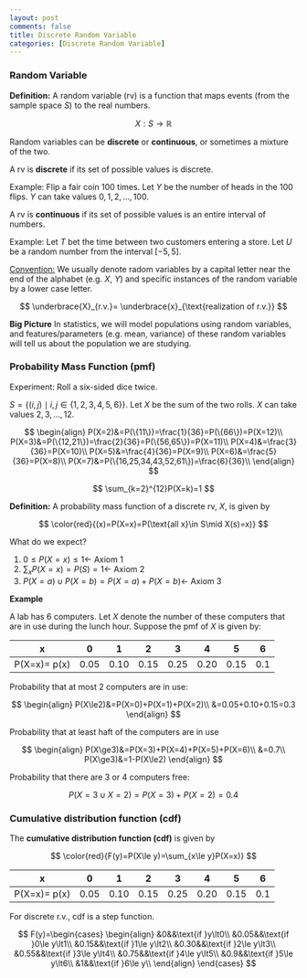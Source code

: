```yaml
---
layout: post
comments: false
title: Discrete Random Variable
categories: [Discrete Random Variable]
---
```


### **Random Variable**

**Definition:** A random variable (rv) is a function that maps events (from the sample space $S$) to the real numbers.

$$
  X:S\rightarrow \mathbb{R}
$$

Random variables can be **discrete** or **continuous**, or sometimes a mixture of the two.

A rv is **discrete** if its set of possible values is discrete.

Example: Flip a fair coin 100 times. Let $Y$ be the number of heads in the 100 flips. $Y$ can take values $0,1,2,\ldots,100$.

A rv is **continuous** if its set of possible values is an entire interval of numbers.

Example: Let $T$ bet the time between two customers entering a store. Let $U$ be a random number from the interval $[-5,5]$.

<u>Convention:</u> We usually denote radom variables by a capital letter near the end of the alphabet (e.g. $X$, $Y$) and specific instances of the random variable by a lower case letter.

$$
  \underbrace{X}_{r.v.}= \underbrace{x}_{\text{realization of r.v.}}
$$

**Big Picture** In statistics, we will model populations using random variables, and features/parameters (e.g. mean, variance) of these random variables will tell us about the population we are studying.

### **Probability Mass Function (pmf)**

Experiment: Roll a six-sided dice twice.

$S=\{(i,j)\mid i,j\in\{1,2,3,4,5,6\}\}$. Let $X$ be the sum of the two rolls. $X$ can take values $2,3,\ldots,12$.

$$
  \begin{align}
    P(X=2)&=P(\{11\})=\frac{1}{36}=P(\{66\})=P(X=12)\\
    P(X=3)&=P(\{12,21\})=\frac{2}{36}=P(\{56,65\})=P(X=11)\\
    P(X=4)&=\frac{3}{36}=P(X=10)\\
    P(X=5)&=\frac{4}{36}=P(X=9)\\
    P(X=6)&=\frac{5}{36}=P(X=8)\\
    P(X=7)&=P(\{16,25,34,43,52,61\})=\frac{6}{36}\\
  \end{align}
$$

$$
  \sum_{k=2}^{12}P(X=k)=1
$$

**Definition:** A probability mass function of a discrete rv, $X$, is given by

$$
  \color{red}{(x)=P(X=x)=P(\text{all x}\in S\mid X(s)=x)}
$$

What do we expect?

1. $0\le P(X=x)\le 1\leftarrow$ Axiom 1
2. $\sum_{x}P(X=x)=P(S)=1\leftarrow$ Axiom 2
3. $P(X=a)\cup P(X=b)=P(X=a)+P(X=b)\leftarrow$ Axiom 3

**Example**

A lab has 6 computers. Let $X$ denote the number of these computers that are in use during the lunch hour. Suppose the pmf of $X$ is given by:

| x            | 0    | 1    | 2    | 3    | 4    | 5    | 6   |
|--------------|------|------|------|------|------|------|-----|
| P(X=x)= p(x) | 0.05 | 0.10 | 0.15 | 0.25 | 0.20 | 0.15 | 0.1 |

Probability that at most 2 computers are in use:

$$
  \begin{align}
    P(X\le2)&=P(X=0)+P(X=1)+P(X=2)\\
    &=0.05+0.10+0.15=0.3
  \end{align}
$$

Probability that at least haft of the computers are in use

$$
  \begin{align}
    P(X\ge3)&=P(X=3)+P(X=4)+P(X=5)+P(X=6)\\
    &=0.7\\
    P(X\ge3)&=1-P(X\le2)
  \end{align}
$$

Probability that there are 3 or 4 computers free:

$$
  P(X=3\cup X=2)=P(X=3)+P(X=2)=0.4
$$

### **Cumulative distribution function (cdf)**

The **cumulative distribution function (cdf)** is given by

$$
  \color{red}{F(y)=P(X\le y)=\sum_{x\le y}P(X=x)}
$$

| x            | 0    | 1    | 2    | 3    | 4    | 5    | 6   |
|--------------|------|------|------|------|------|------|-----|
| P(X=x)= p(x) | 0.05 | 0.10 | 0.15 | 0.25 | 0.20 | 0.15 | 0.1 |

For discrete r.v., cdf is a step function.

$$
  F(y)=\begin{cases}
    \begin{align}
      &0&&\text{if }y\lt0\\
      &0.05&&\text{if }0\le y\lt1\\
      &0.15&&\text{if }1\le y\lt2\\
      &0.30&&\text{if }2\le y\lt3\\
      &0.55&&\text{if }3\le y\lt4\\
      &0.75&&\text{if }4\le y\lt5\\
      &0.9&&\text{if }5\le y\lt6\\
      &1&&\text{if }6\le y\\
    \end{align}
  \end{cases}
$$